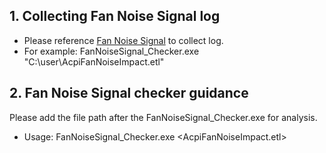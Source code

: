 ## 1. Collecting Fan Noise Signal log

- Please reference [Fan Noise Signal](https://learn.microsoft.com/en-us/windows-hardware/design/device-experiences/design-guide#testing-and-tracing) to collect log.
- For example: FanNoiseSignal_Checker.exe "C:\user\AcpiFanNoiseImpact.etl"


## 2. Fan Noise Signal checker guidance

Please add the file path after the FanNoiseSignal_Checker.exe for analysis.

- Usage: FanNoiseSignal_Checker.exe <AcpiFanNoiseImpact.etl>

